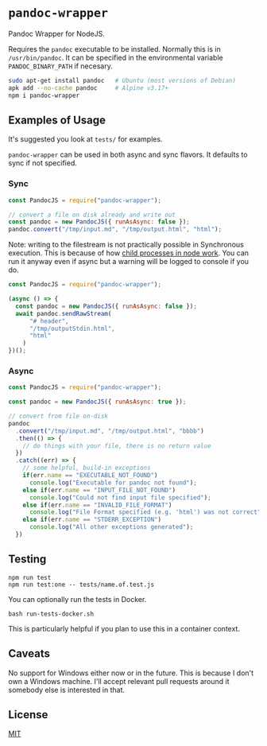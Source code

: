 # `pandoc-wrapper` 

Pandoc Wrapper for NodeJS. 

Requires the `pandoc` executable to be installed. Normally this is in
`/usr/bin/pandoc`. It can be specified in the environmental variable
`PANDOC_BINARY_PATH` if necesary.

```sh
sudo apt-get install pandoc   # Ubuntu (most versions of Debian)
apk add --no-cache pandoc     # Alpine v3.17+
npm i pandoc-wrapper
```

## Examples of Usage

It's suggested you look at `tests/` for examples. 

`pandoc-wrapper` can be used in both async and sync flavors. It defaults to
sync if not specified. 

### Sync

```js
const PandocJS = require("pandoc-wrapper");

// convert a file on disk already and write out
const pandoc = new PandocJS({ runAsAsync: false });
pandoc.convert("/tmp/input.md", "/tmp/output.html", "html");
```

Note: writing to the filestream is not practically possible in
Synchronous execution. This is because of how [child processes in node
work](https://nodejs.org/api/child_process.html#subprocessstdin). You
can run it anyway even if async but a warning will be logged to
console if you do. 

```js
const PandocJS = require("pandoc-wrapper");

(async () => {
  const pandoc = new PandocJS({ runAsAsync: false });
  await pandoc.sendRawStream(
      "# header",
      "/tmp/outputStdin.html",
      "html"
    )
})();
```


### Async

```js
const PandocJS = require("pandoc-wrapper");

const pandoc = new PandocJS({ runAsAsync: true });

// convert from file on-disk
pandoc
  .convert("/tmp/input.md", "/tmp/output.html", "bbbb")
  .then(() => {
    // do things with your file, there is no return value
  })
  .catch((err) => {
    // some helpful, build-in exceptions
    if(err.name == "EXECUTABLE_NOT_FOUND")
      console.log("Executable for pandoc not found");
    else if(err.name == "INPUT_FILE_NOT_FOUND")    
      console.log("Could not find input file specified");
    else if(err.name == "INVALID_FILE_FORMAT")
      console.log("File Format specified (e.g. 'html') was not correct");
    else if(err.name == "STDERR_EXCEPTION")
      console.log("All other exceptions generated");
  })    
```


## Testing

```
npm run test
npm run test:one -- tests/name.of.test.js
```

You can optionally run the tests in Docker. 

```
bash run-tests-docker.sh
```

This is particularly helpful if you plan to use this in a container
context. 


## Caveats

No support for Windows either now or in the future. This is because I
don't own a Windows machine. I'll accept relevant pull requests around
it somebody else is interested in that. 


## License

[MIT](https://mit-license.org/)
